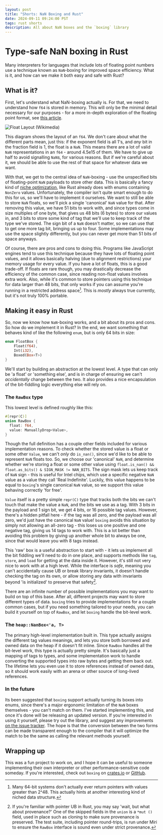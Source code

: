 ```yaml
---
layout: post
title: "Shorts: NaN Boxing and Rust"
date: 2024-09-11 09:24:00 PST
tags: rust shorts
description: All about NaN boxes and the `boxing` library
---
```


# Type-safe NaN boxing in Rust

Many interpreters for languages that include lots of floating point numbers use a technique known as `NaN`-boxing for improved space efficiency. What is it, and how can we make it both easy and safe with Rust?

## What is it?

First, let's understand what NaN-boxing actually is. For that, we need to understand how `f64` is stored in memory. This will only be the minimal detail necessary for our purposes - for a more in-depth exploration of the floating point format, see [this article](https://blog.reverberate.org/2014/09/what-every-computer-programmer-should.html).

![Float Layout (Wikimedia)](https://upload.wikimedia.org/wikipedia/commons/thumb/a/a9/IEEE_754_Double_Floating_Point_Format.svg/927px-IEEE_754_Double_Floating_Point_Format.svg.png)

This diagram shows the layout of an `f64`. We don't care about what the different parts mean, just this: if the exponent field is all 1's, and *any* bit in the fraction field is 1, the float is a `NaN`. This means there are a lot of valid `NaN` representations in an `f64` - around 4.5e15 of them. We have to give up half to avoid signalling `NaN`s, for various reasons. But if we're careful about it, we should be able to use the rest of that space for whatever data we want.

With that, we get to the central idea of `NaN`-boxing - use the unspecified bits of floating-point `NaN` payloads to store other data. This is basically a fancy kind of [niche optimization](https://rust-lang.github.io/unsafe-code-guidelines/layout/enums.html#discriminant-elision-on-option-like-enums), like Rust already does with enums containing `NonZero` values. Unfortunately, the compiler isn't quite smart enough to do this for us, so we'll have to implement it ourselves. We want to still be able to store `NaN` floats, so we'll pick a single 'canonical' `NaN` value for that. After removing this value, we have 51 bits to work with, and since types come in size multiples of one byte, that gives us 48 bits (6 bytes) to store our values in, and 3 bits to store some kind of tag that we'll use to keep track of the type we've stored. The sign bit of a `NaN` doesn't matter, so we can use that to get one more tag bit, bringing us up to four. Some implementations may use the space slightly differently, but you can never get more than 51 bits of space anyways.

Of course, there are pros and cons to doing this. Programs like JavaScript engines tend to use this technique because they have lots of floating point values, and it allows basically halving (due to alignment restrictions) your memory usage for every value. If you have a lot of floats, this is a good trade-off. If floats are rare though, you may drastically decrease the efficiency of the common case, since reading non-float values involves extra work. Also, while it's common to store pointers using this technique for data larger than 48 bits, that only works if you can assume you're running in a restricted address space[^1]. This is _mostly_ always true currently, but it's not truly 100% portable.

## Making it easy in Rust

So, now we know how `NaN`-boxing works, and a bit about its pros and cons. So how do we implement it in Rust? In the end, we want something that behaves kind of like the following `enum`, but is only 64 bits in size:

```rs
enum FloatBox {
    Float(f64),
    Int(i32),
    Boxed(Box<T>)
}
```

We'll start by building an abstraction at the lowest level. A type that can only be 'a float' or 'something else', and is in charge of ensuring we can't *accidentally* change between the two. It also provides a nice encapsulation of the bit-fiddling logic everything else will rely on.

### The `RawBox` type

This lowest level is defined roughly like this:

```rs
#[repr(C)]
union RawBox {
  float: f64,
  value: ManuallyDrop<Value>,
}
```

Though the full definition has a couple other fields included for various implementation reasons. To check whether the stored value is a float or some other `Value`, we can't *only* do `is_nan()`, since we'd like to be able to represent `NaN` floats too. So, we choose our 'canonical' `NaN`, and determine whether we're storing a float or some other value using `float.is_nan() && float.as_bits() & SIGN_MASK != NAN_BITS`. The sign mask lets us keep track of `NaN` sign - this is useful for Intel chips, which use a specific negative `NaN` value as a value they call 'Real Indefinite'. Luckily, this value happens to be equal to `boxing`'s single canonical `NaN` value, so we support this value behaving correctly 'for free'.

`Value` itself is a pretty simple `repr(C)` type that tracks both the bits we can't touch that make the value a `NaN`, and the bits we use as a tag. With 3 bits in the payload and 1 sign bit, we get 4 bits, or 16 possible tag values. However, there's a hidden pitfall here - if the tag was all zero, and the payload was all zero, we'd just have the canonical `NaN` value! `boxing` avoids this situation by simply not allowing an all-zero tag - this loses us one positive and one negative tag, giving us 14 tags to work with. This is a lot better than avoiding this problem by giving up another whole bit to always be one, since that would leave you with 8 tags instead.

This 'raw' box is a useful abstraction to start with - it lets us implement all the bit fiddling we'll need to do in one place, and supports methods like `tag`, `store`, and `load` for getting at the data inside it. However, it's still not very nice to work with at a high level. While the interface is *safe*, meaning you can't accidentally cause UB or break library invariants, it doesn't handle checking the tag on its own, or allow storing any data with invariants beyond 'is initialized' to preserve that safety[^2].

There are an infinite number of possible implementations you may want to build on top of this base. After all, different projects may want to store different types of data. `boxing` tries to provide implementations for a couple common cases, but if you need something tailored to your needs, you can build it yourself on top of `RawBox`, and let `boxing` handle the bit-level work.

### The `heap::NanBox<'a, T>`

The primary high-level implementation built in. This type actually assigns the different tag values meanings, and lets you store both borrowed and owned data on the heap if it doesn't fit inline. Since `RawBox` handles all the bit-level work, this type is actually pretty simple. It's basically just a mapping of tags to types, and some implementation work to handle converting the supported types into raw bytes and getting them back out. The lifetime lets you even use it to store references instead of owned data, so it should work easily with an arena or other source of long-lived references.

### In the future

Its been suggested that `boxing` support actually turning its boxes into enums, since there's a major ergonomic limitation of the `NaN` boxes themselves - you can't match on them. I've started implementing this, and once it's done will be releasing an updated version. If you're interested in using it yourself, please try out the library, and suggest any improvements [on the issue tracker](https://github.com/CraftSpider/boxing/issues). The hope is that the conversion between the two forms can be made transparent enough to the compiler that it will optimize the match to be the same as calling the relevant methods yourself.

## Wrapping up

This was a fun project to work on, and I hope it can be useful to someone implementing their own interpreter or other performance-sensitive code someday. If you're interested, check out `boxing` on [crates.io](https://crates.io/crates/boxing) or [GitHub](https://github.com/craftspider/boxing).

[^1]: Many 64-bit systems don't actually ever return pointers with values greater than 2^48. This actually hints at another interesting kind of niched data structure.
[^2]: If you're familiar with pointer UB in Rust, you may say 'wait, but what about provenance?' One of the skipped fields in the `union` is a `*mut ()` field, used in place such as cloning to make sure provenance is preserved. The test suite, including pointer round-trips, is run under Miri to ensure the `RawBox` interface is sound even under strict provenance.